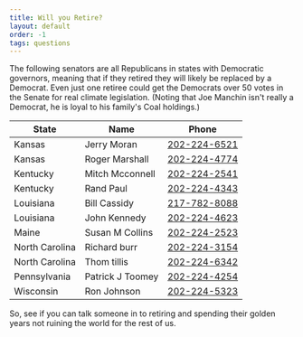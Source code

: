 ```yaml
---
title: Will you Retire?
layout: default
order: -1
tags: questions
---
```


The following senators are all Republicans in states with Democratic
governors, meaning that if they retired they will likely be replaced
by a Democrat.  Even just one retiree could get the Democrats over 50
votes in the Senate for real climate legislation.  (Noting that Joe
Manchin isn't really a Democrat, he is loyal to his family's Coal
holdings.)

| State          | Name             | Phone                                         |
|----------------|------------------|-----------------------------------------------|
| Kansas         | Jerry Moran      | <a href="tel:+1202-224-6521">202-224-6521</a> |
| Kansas         | Roger Marshall   | <a href="tel:+1202-224-4774">202-224-4774</a> |
| Kentucky       | Mitch Mcconnell  | <a href="tel:+1202-224-2541">202-224-2541</a> |
| Kentucky       | Rand Paul        | <a href="tel:+1202-224-4343">202-224-4343</a> |
| Louisiana      | Bill Cassidy     | <a href="tel:+1217-782-8088">217-782-8088</a> |
| Louisiana      | John Kennedy     | <a href="tel:+1202-224-4623">202-224-4623</a> |
| Maine          | Susan M Collins  | <a href="tel:+1202-224-2523">202-224-2523</a> |
| North Carolina | Richard burr     | <a href="tel:+1202-224-3154">202-224-3154</a> |
| North Carolina | Thom tillis      | <a href="tel:+1202-224-6342">202-224-6342</a> |
| Pennsylvania   | Patrick J Toomey | <a href="tel:+1202-224-4254">202-224-4254</a> |
| Wisconsin      | Ron Johnson      | <a href="tel:+1202-224-5323">202-224-5323</a> |

So, see if you can talk someone in to retiring and spending their
golden years not ruining the world for the rest of us.
